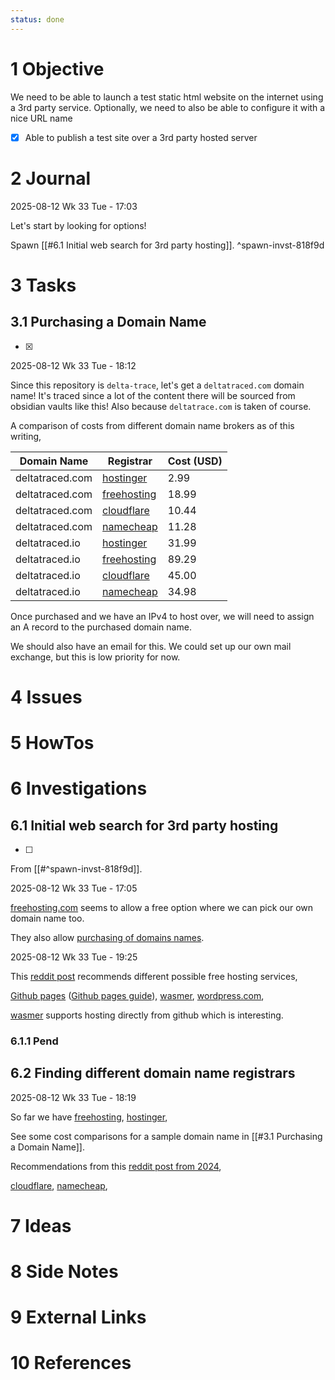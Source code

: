 ```yaml
---
status: done
---
```


# 1 Objective

We need to be able to launch a test static html website on the internet using a 3rd party service. Optionally, we need to also be able to configure it with a nice URL name

- [x] Able to publish a test site over a 3rd party hosted server

# 2 Journal

2025-08-12 Wk 33 Tue - 17:03

Let's start by looking for options!

Spawn [[#6.1 Initial web search for 3rd party hosting]]. ^spawn-invst-818f9d

# 3 Tasks

## 3.1 Purchasing a Domain Name

- [x] 

2025-08-12 Wk 33 Tue - 18:12

Since this repository is `delta-trace`, let's get a `deltatraced.com` domain name! It's traced since a lot of the content there will be sourced from obsidian vaults like this! Also because `deltatrace.com` is taken of course.

A comparison of costs from different domain name brokers as of this writing,

| Domain Name     | Registrar                                                                                                | Cost (USD) |
| --------------- | -------------------------------------------------------------------------------------------------------- | ---------- |
| deltatraced.com | [hostinger](https://www.hostinger.com/domain-name-results?domain=deltatraced&from=domain-name-search)    | 2.99       |
| deltatraced.com | [freehosting](https://www.freehosting.com/client/cart.php?a=add&domain=register)                         | 18.99      |
| deltatraced.com | [cloudflare](https://domains.cloudflare.com/?domain=deltatraced.com)                                     | 10.44      |
| deltatraced.com | [namecheap](https://www.namecheap.com/domains/registration/results/?domain=deltatraced.com)              | 11.28      |
| deltatraced.io  | [hostinger](https://www.hostinger.com/domain-name-results?domain=deltatraced.io&from=domain-name-search) | 31.99      |
| deltatraced.io  | [freehosting](https://www.freehosting.com/client/cart.php?a=add&domain=register)                         | 89.29      |
| deltatraced.io  | [cloudflare](https://domains.cloudflare.com/?domain=deltatraced.io)                                      | 45.00      |
| deltatraced.io  | [namecheap](https://www.namecheap.com/domains/registration/results/?domain=deltatraced.io)               | 34.98      |

Once purchased and we have an IPv4 to host over, we will need to assign an A record to the purchased domain name. 

We should also have an email for this. We could set up our own mail exchange, but this is low priority for now.

# 4 Issues

# 5 HowTos

# 6 Investigations

## 6.1 Initial web search for 3rd party hosting

- [ ] 

From [[#^spawn-invst-818f9d]].

2025-08-12 Wk 33 Tue - 17:05

[freehosting.com](https://freehosting.com/) seems to allow a free option where we can pick our own domain name too.

They also allow [purchasing of domains names](https://www.freehosting.com/client/cart.php?a=add&domain=register).

2025-08-12 Wk 33 Tue - 19:25

This [reddit post](https://www.reddit.com/r/software/comments/1i0av3m/whats_the_best_free_hosting_site_for_a_basic_site/) recommends different possible free hosting services,

[Github pages](https://docs.github.com/en/pages) ([Github pages guide](https://docs.github.com/en/pages/configuring-a-custom-domain-for-your-github-pages-site)),  [wasmer](https://wasmer.io/free-web-hosting), [wordpress.com](https://www.wordpress.com),

[wasmer](https://wasmer.io/free-web-hosting) supports hosting directly from github which is interesting.


### 6.1.1 Pend

## 6.2 Finding different domain name registrars

2025-08-12 Wk 33 Tue - 18:19

So far we have [freehosting](https://www.freehosting.com/), [hostinger](https://www.hostinger.com/domain-name-results), 

See some cost comparisons for a sample domain name in [[#3.1 Purchasing a Domain Name]].

Recommendations from this [reddit post from 2024](https://www.reddit.com/r/webdev/comments/1bjfqse/whats_the_best_domain_registrar_in_2024/),

[cloudflare](https://domains.cloudflare.com/), [namecheap](https://www.namecheap.com/), 

# 7 Ideas

# 8 Side Notes
# 9 External Links

# 10 References